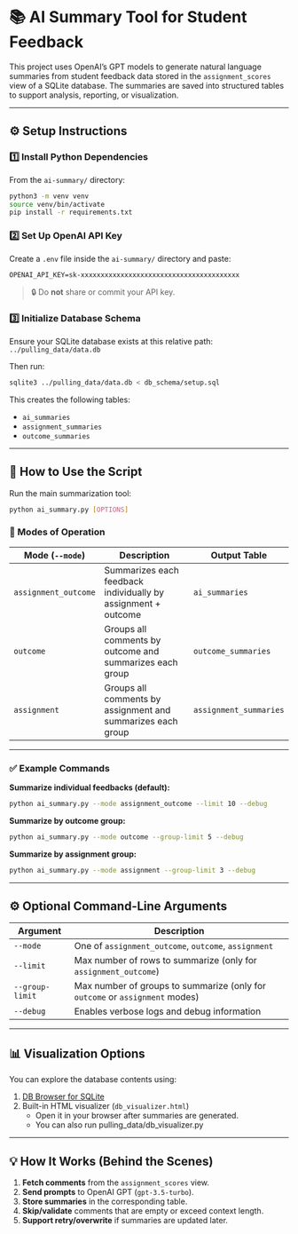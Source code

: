 # 📚 AI Summary Tool for Student Feedback

This project uses OpenAI’s GPT models to generate natural language summaries from student feedback data stored in the `assignment_scores` view of a SQLite database. The summaries are saved into structured tables to support analysis, reporting, or visualization.

---

## ⚙️ Setup Instructions

### 1️⃣ Install Python Dependencies

From the `ai-summary/` directory:

```bash
python3 -m venv venv
source venv/bin/activate
pip install -r requirements.txt
```

### 2️⃣ Set Up OpenAI API Key

Create a `.env` file inside the `ai-summary/` directory and paste:

```
OPENAI_API_KEY=sk-xxxxxxxxxxxxxxxxxxxxxxxxxxxxxxxxxxxxxxxx
```

> 🔒 Do **not** share or commit your API key.

### 3️⃣ Initialize Database Schema

Ensure your SQLite database exists at this relative path:  
`../pulling_data/data.db`

Then run:

```bash
sqlite3 ../pulling_data/data.db < db_schema/setup.sql
```

This creates the following tables:
- `ai_summaries`
- `assignment_summaries`
- `outcome_summaries`

---

## 🚀 How to Use the Script

Run the main summarization tool:

```bash
python ai_summary.py [OPTIONS]
```

### 🔢 Modes of Operation

| Mode (`--mode`)            | Description                                                                 | Output Table              |
|----------------------------|-----------------------------------------------------------------------------|---------------------------|
| `assignment_outcome`       | Summarizes each feedback individually by assignment + outcome               | `ai_summaries`            |
| `outcome`                  | Groups all comments by outcome and summarizes each group                   | `outcome_summaries`       |
| `assignment`               | Groups all comments by assignment and summarizes each group                | `assignment_summaries`    |

---

### ✅ Example Commands

**Summarize individual feedbacks (default):**

```bash
python ai_summary.py --mode assignment_outcome --limit 10 --debug
```

**Summarize by outcome group:**

```bash
python ai_summary.py --mode outcome --group-limit 5 --debug
```

**Summarize by assignment group:**

```bash
python ai_summary.py --mode assignment --group-limit 3 --debug
```

---

## ⚙️ Optional Command-Line Arguments

| Argument            | Description                                                                 |
|---------------------|------------------------------------------------------------------------------|
| `--mode`             | One of `assignment_outcome`, `outcome`, `assignment`                        |
| `--limit`            | Max number of rows to summarize (only for `assignment_outcome`)             |
| `--group-limit`      | Max number of groups to summarize (only for `outcome` or `assignment` modes)|
| `--debug`            | Enables verbose logs and debug information                                  |

---

## 📊 Visualization Options

You can explore the database contents using:

1. [DB Browser for SQLite](https://sqlitebrowser.org/)
2. Built-in HTML visualizer (`db_visualizer.html`)
   - Open it in your browser after summaries are generated.
   - You can also run pulling_data/db_visualizer.py

---

## 💡 How It Works (Behind the Scenes)

1. **Fetch comments** from the `assignment_scores` view.
2. **Send prompts** to OpenAI GPT (`gpt-3.5-turbo`).
3. **Store summaries** in the corresponding table.
4. **Skip/validate** comments that are empty or exceed context length.
5. **Support retry/overwrite** if summaries are updated later.
